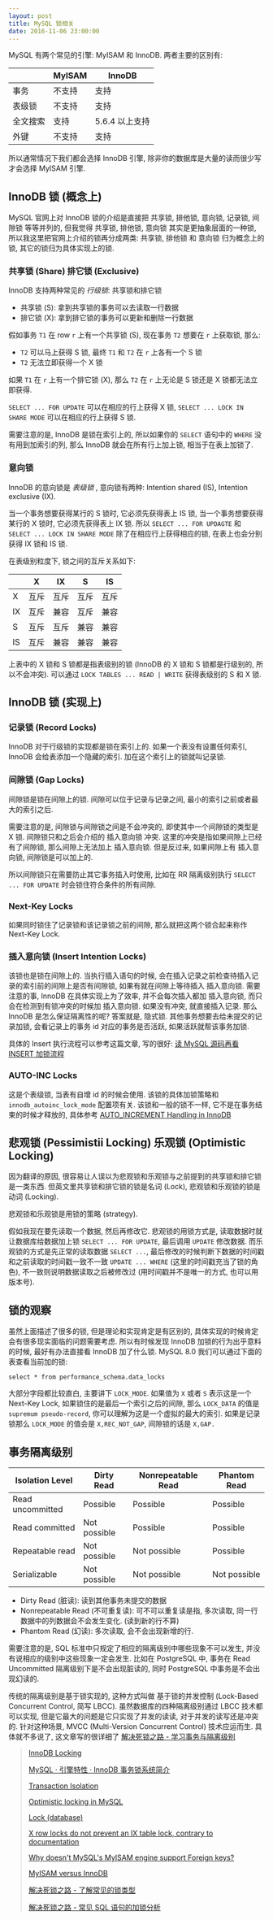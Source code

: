 ```yaml
---
layout: post
title: MySQL 锁相关
date: 2016-11-06 23:00:00
---
```


MySQL 有两个常见的引擎: MyISAM 和 InnoDB. 两者主要的区别有: 

| | MyISAM | InnoDB
| - | - | - |
| 事务 | 不支持 | 支持 |
| 表级锁 | 不支持 | 支持 |
| 全文搜索 | 支持 | 5.6.4 以上支持 |
| 外键 | 不支持 | 支持 |

所以通常情况下我们都会选择 InnoDB 引擎, 除非你的数据库是大量的读而很少写才会选择 MyISAM 引擎.

## InnoDB 锁 (概念上)

MySQL 官网上对 InnoDB 锁的介绍是直接把 共享锁, 排他锁, 意向锁, 记录锁, 间隙锁 等等并列的, 但我觉得 共享锁, 排他锁,
意向锁 其实是更抽象层面的一种锁, 所以我这里把官网上介绍的锁再分成两类: 共享锁, 排他锁 和 意向锁 归为概念上的锁,
其它的锁归为具体实现上的锁.

### 共享锁 (Share) 排它锁 (Exclusive)

InnoDB 支持两种常见的 *行级锁*: 共享锁和排它锁

- 共享锁 (S): 拿到共享锁的事务可以去读取一行数据
- 排它锁 (X): 拿到排它锁的事务可以更新和删除一行数据

假如事务 `T1` 在 row `r` 上有一个共享锁 (S), 现在事务 `T2` 想要在 `r` 上获取锁, 那么:

- `T2` 可以马上获得 S 锁, 最终 `T1` 和 `T2` 在 `r` 上各有一个 S 锁
- `T2` 无法立即获得一个 X 锁

如果 `T1` 在 `r` 上有一个排它锁 (X), 那么 `T2` 在 `r` 上无论是 S 锁还是 X 锁都无法立即获得.

`SELECT ... FOR UPDATE` 可以在相应的行上获得 X 锁,
`SELECT ... LOCK IN SHARE MODE` 可以在相应的行上获得 S 锁.

需要注意的是, InnoDB 是锁在索引上的, 所以如果你的 `SELECT` 语句中的 `WHERE` 没有用到加索引的列,
那么 InnoDB 就会在所有行上加上锁, 相当于在表上加锁了.

### 意向锁

InnoDB 的意向锁是 *表级锁* , 意向锁有两种: Intention shared (IS), Intention exclusive (IX).

当一个事务想要获得某行的 S 锁时, 它必须先获得表上 IS 锁, 当一个事务想要获得某行的 X 锁时,
它必须先获得表上 IX 锁. 
所以 `SELECT ... FOR UPDAGTE` 和 `SELECT ... LOCK IN SHARE MODE` 除了在相应行上获得相应的锁,
在表上也会分别获得 IX 锁和 IS 锁.

在表级别粒度下, 锁之间的互斥关系如下:

| | X | IX | S | IS |
| - | - | - | - | - |
| X | 互斥 | 互斥 | 互斥 | 互斥 |
| IX | 互斥 | 兼容 | 互斥 | 兼容 |
| S | 互斥 | 互斥 | 兼容 | 兼容 |
| IS | 互斥 | 兼容 | 兼容 | 兼容 |

上表中的 X 锁和 S 锁都是指表级别的锁 (InnoDB 的 X 锁和 S 锁都是行级别的, 所以不会冲突).
可以通过 `LOCK TABLES ... READ | WRITE` 获得表级别的 S 和 X 锁.

## InnoDB 锁 (实现上)

### 记录锁 (Record Locks)

InnoDB 对于行级锁的实现都是锁在索引上的. 如果一个表没有设置任何索引, InnoDB 会给表添加一个隐藏的索引.
加在这个索引上的锁就叫记录锁.

### 间隙锁 (Gap Locks)

间隙锁是锁在间隙上的锁. 间隙可以位于记录与记录之间, 最小的索引之前或者最大的索引之后.

需要注意的是, 间隙锁与间隙锁之间是不会冲突的, 即使其中一个间隙锁的类型是 X 锁. 间隙锁只和之后会介绍的 插入意向锁 冲突.
这里的冲突是指如果间隙上已经有了间隙锁, 那么间隙上无法加上 插入意向锁. 但是反过来, 如果间隙上有 插入意向锁, 间隙锁是可以加上的.

所以间隙锁只在需要防止其它事务插入时使用, 比如在 RR 隔离级别执行 `SELECT ... FOR UPDATE` 时会锁住符合条件的所有间隙.

### Next-Key Locks

如果同时锁住了记录锁和该记录锁之前的间隙, 那么就把这两个锁合起来称作 Next-Key Lock.

### 插入意向锁 (Insert Intention Locks)

该锁也是锁在间隙上的. 当执行插入语句的时候, 会在插入记录之前检查待插入记录的索引前的间隙上是否有间隙锁, 
如果有就在间隙上等待插入 插入意向锁. 需要注意的事, InnoDB 在具体实现上为了效率, 并不会每次插入都加 插入意向锁,
而只会在检测到有锁冲突的时候加 插入意向锁. 如果没有冲突, 就直接插入记录. 那么 InnoDB 是怎么保证隔离性的呢?
答案就是, 隐式锁. 其他事务想要去给未提交的记录加锁, 会看记录上的事务 id 对应的事务是否活跃, 如果活跃就帮该事务加锁.

具体的 Insert 执行流程可以参考这篇文章, 写的很好: [读 MySQL 源码再看 INSERT 加锁流程](https://www.aneasystone.com/archives/2018/06/insert-locks-via-mysql-source-code.html)

### AUTO-INC Locks

这是个表级锁, 当表有自增 id 的时候会使用. 该锁的具体加锁策略和 `innodb_autoinc_lock_mode` 配置项有关.
该锁和一般的锁不一样, 它不是在事务结束的时候才释放的, 具体参考 [AUTO_INCREMENT Handling in InnoDB](https://dev.mysql.com/doc/refman/8.0/en/innodb-auto-increment-handling.html)

## 悲观锁 (Pessimistii Locking) 乐观锁 (Optimistic Locking)

因为翻译的原因, 很容易让人误以为悲观锁和乐观锁与之前提到的共享锁和排它锁是一类东西.
但英文里共享锁和排它锁的锁是名词 (Lock), 悲观锁和乐观锁的锁是动词 (Locking).

悲观锁和乐观锁是用锁的策略 (strategy). 

假如我现在要先读取一个数据, 然后再修改它. 悲观锁的用锁方式是, 
读取数据时就让数据库给数据加上锁 `SELECT ... FOR UPDATE`, 最后调用 `UPDATE` 修改数据.
而乐观锁的方式是先正常的读取数据 `SELECT ...`, 
最后修改的时候判断下数据的时间戳和之前读取的时间戳一致不一致 `UPDATE ... WHERE` (这里的时间戳充当了锁的角色),
不一致则说明数据读取之后被修改过 (用时间戳并不是唯一的方式, 也可以用版本号).

## 锁的观察

虽然上面描述了很多的锁, 但是理论和实现肯定是有区别的, 具体实现的时候肯定会有很多现实面临的问题需要考虑.
所以有时候发现 InnoDB 加锁的行为出乎意料的时候, 最好有办法直接看 InnoDB 加了什么锁. MySQL 8.0 我们可以通过下面的表查看当前加的锁:

```
select * from performance_schema.data_locks
```

大部分字段都比较直白, 主要讲下 `LOCK_MODE`. 如果值为 `X` 或者 `S` 表示这是一个 Next-Key Lock,
如果锁住的是最后一个索引之后的间隙, 那么 `LOCK_DATA` 的值是 `supremum pseudo-record`, 你可以理解为这是一个虚拟的最大的索引.
如果是记录锁那么 `LOCK_MODE` 的值会是 `X,REC_NOT_GAP`, 间隙锁的话是 `X,GAP.`

## 事务隔离级别

| Isolation Level | Dirty Read | Nonrepeatable Read | Phantom Read |
| - | - | - | - |
| Read uncommitted | Possible | Possible | Possible |
| Read committed | Not possible | Possible | Possible |
| Repeatable read | Not possible | Not possible | Possible |
| Serializable | Not possible | Not possible | Not possible |

- Dirty Read (脏读): 读到其他事务未提交的数据
- Nonrepeatable Read (不可重复读): 可不可以重复读是指, 多次读取, 同一行数据中的列数据会不会发生变化. (读到新的行不算)
- Phantom Read (幻读): 多次读取, 会不会出现新增的行.

需要注意的是, SQL 标准中只规定了相应的隔离级别中哪些现象不可以发生, 
并没有说相应的级别中这些现象一定会发生. 比如在 PostgreSQL 中, 
事务在 Read Uncommitted 隔离级别下是不会出现脏读的, 同时 PostgreSQL 中事务是不会出现幻读的.

传统的隔离级别是基于锁实现的, 这种方式叫做 基于锁的并发控制 (Lock-Based Concurrent Control, 简写 LBCC).
虽然数据库的四种隔离级别通过 LBCC 技术都可以实现, 但是它最大的问题是它只实现了并发的读读, 对于并发的读写还是冲突的.
针对这种场景, MVCC (Multi-Version Concurrent Control) 技术应运而生. 具体就不多说了, 这文章写的很详细了 [解决死锁之路 - 学习事务与隔离级别](https://www.aneasystone.com/archives/2017/10/solving-dead-locks-one.html)

> [InnoDB Locking](https://dev.mysql.com/doc/refman/5.7/en/innodb-locking.html)
>
> [MySQL · 引擎特性 · InnoDB 事务锁系统简介](http://mysql.taobao.org/monthly/2016/01/01/)
>
> [Transaction Isolation](https://www.postgresql.org/docs/9.1/static/transaction-iso.html)
>
> [Optimistic locking in MySQL](http://stackoverflow.com/a/18806907/2408447)
>
> [Lock (database)](https://en.wikipedia.org/wiki/Lock_(database))
>
> [X row locks do not prevent an IX table lock, contrary to documentation](http://bugs.mysql.com/bug.php?id=63665)
>
> [Why doesn't MySQL's MyISAM engine support Foreign keys?](http://stackoverflow.com/a/12971358/2408447)
>
> [MyISAM versus InnoDB](http://stackoverflow.com/a/6796566/2408447)
>
> [解决死锁之路 - 了解常见的锁类型](https://www.aneasystone.com/archives/2017/11/solving-dead-locks-two.html)
>
> [解决死锁之路 - 常见 SQL 语句的加锁分析](https://www.aneasystone.com/archives/2017/12/solving-dead-locks-three.html)

